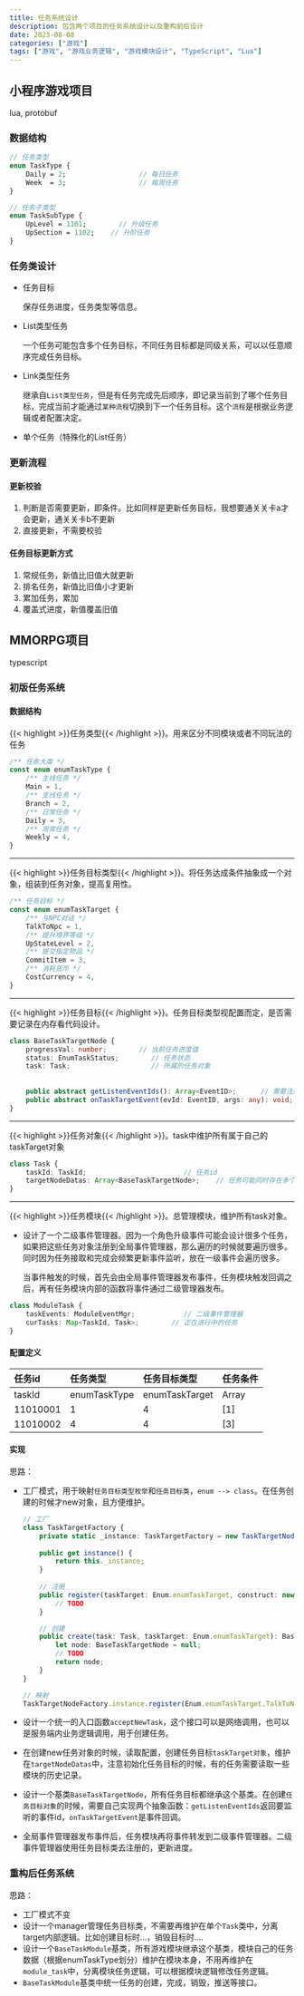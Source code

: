 ```yaml
---
title: 任务系统设计
description: 包含两个项目的任务系统设计以及重构前后设计
date: 2023-08-08
categories: ["游戏"]
tags: ["游戏", "游戏业务逻辑", "游戏模块设计", "TypeScript", "Lua"]
---
```



## 小程序游戏项目

lua, protobuf

### 数据结构

```protobuf
// 任务类型
enum TaskType {
    Daily = 2;                  // 每日任务
    Week  = 3;                  // 每周任务
}
```

```protobuf
// 任务子类型
enum TaskSubType {
    UpLevel = 1101;        // 升级任务
    UpSection = 1102;    // 升阶任务
}
```

### 任务类设计

- 任务目标

  保存任务进度，任务类型等信息。

- List类型任务

  一个任务可能包含多个任务目标，不同任务目标都是同级关系，可以以任意顺序完成任务目标。

- Link类型任务

  继承自`List类型任务`，但是有任务完成先后顺序，即记录当前到了哪个任务目标，完成当前才能通过`某种流程`切换到下一个任务目标。这个`流程`是根据业务逻辑或者配置决定。

- 单个任务（特殊化的List任务）

### 更新流程

#### 更新校验

1. 判断是否需要更新，即条件。比如同样是更新任务目标，我想要通关关卡a才会更新，通关关卡b不更新
2. 直接更新，不需要校验

#### 任务目标更新方式

1. 常规任务，新值比旧值大就更新
2. 排名任务，新值比旧值小才更新
3. 累加任务，累加
4. 覆盖式进度，新值覆盖旧值

## MMORPG项目

typescript

### 初版任务系统

#### 数据结构

{{< highlight >}}任务类型{{< /highlight >}}。用来区分不同模块或者不同玩法的任务

```typescript
/** 任务大类 */
const enum enumTaskType {
    /** 主线任务 */
    Main = 1,
    /** 支线任务 */
    Branch = 2,
    /** 日常任务 */
    Daily = 3,
    /** 周常任务 */
    Weekly = 4,
}
```

---

{{< highlight >}}任务目标类型{{< /highlight >}}。将任务达成条件抽象成一个对象，组装到任务对象，提高复用性。

```typescript
/** 任务目标 */
const enum enumTaskTarget {
    /** 与NPC对话 */
    TalkToNpc = 1,
    /** 提升境界等级 */
    UpStateLevel = 2,
    /** 提交指定物品 */
    CommitItem = 3,
    /** 消耗货币 */
    CostCurrency = 4,
}
```

---

{{< highlight >}}任务目标{{< /highlight >}}。任务目标类型视配置而定，是否需要记录在内存看代码设计。

```typescript
class BaseTaskTargetNode {
    progressVal: number;        // 当前任务进度值
    status: EnumTaskStatus;        // 任务状态
    task: Task;                    // 所属的任务对象
    
    
    public abstract getListenEventIds(): Array<EventID>;      // 需要注册的事件id
    public abstract onTaskTargetEvent(evId: EventID, args: any): void;    // 事件回调
}
```



---

{{< highlight >}}任务对象{{< /highlight >}}。task中维护所有属于自己的taskTarget对象

```typescript
class Task {
    taskId: TaskId;                        // 任务id
    targetNodeDatas: Array<BaseTaskTargetNode>;    // 任务可能同时存在多个目标条件
}
```

---

{{< highlight >}}任务模块{{< /highlight >}}。总管理模块，维护所有task对象。

- 设计了一个二级事件管理器。因为一个角色升级事件可能会设计很多个任务，如果把这些任务对象注册到全局事件管理器，那么遍历的时候就要遍历很多。同时因为任务接取和完成会频繁更新事件监听，放在一级事件会遍历很多。

  当事件触发的时候，首先会由全局事件管理器发布事件，任务模块触发回调之后，再有任务模块内部的函数将事件通过二级管理器发布。

```typescript
class ModuleTask {
    taskEvents: ModuleEventMgr;            // 二级事件管理器
    curTasks: Map<TaskId, Task>;        // 正在进行中的任务
}
```



#### 配置定义

| 任务id   | 任务类型     | 任务目标类型   | 任务条件      |
| :------- | :----------- | :------------- | :------------ |
| taskId   | enumTaskType | enumTaskTarget | Array<number> |
| 11010001 | 1            | 4              | [1]           |
| 11010002 | 4            | 4              | [3]           |

#### 实现

思路：

- 工厂模式，用于映射`任务目标类型枚举`和`任务目标类`，`enum --> class`。在任务创建的时候才new对象，且方便维护。

  ```typescript
  // 工厂
  class TaskTargetFactory {
      private static _instance: TaskTargetFactory = new TaskTargetNodeFactory();
         
      public get instance() {
          return this._instance;
      }
      
      // 注册
      public register(taskTarget: Enum.enumTaskTarget, construct: new (task: Task, taskTarget: Enum.enumTaskTarget) => BaseTaskTargetNode): void {
          // TODO
      }
  
      // 创建
      public create(task: Task, taskTarget: Enum.enumTaskTarget): BaseTaskTargetNode {
          let node: BaseTaskTargetNode = null;
          // TODO
          return node;
      }
  }
  
  // 映射
  TaskTargetNodeFactory.instance.register(Enum.enumTaskTarget.TalkToNpc, TaskTarget_TalkToNpc);
  ```

  

- 设计一个统一的入口函数`acceptNewTask`，这个接口可以是网络调用，也可以是服务端内业务逻辑调用，用于创建任务。

- 在创建new任务对象的时候，读取配置，创建任务目标`taskTarget对象`，维护在`targetNodeDatas`中，注意初始化任务目标的时候，有的任务需要读取一些模块的历史记录。

- 设计一个基类`BaseTaskTargetNode`，所有任务目标都继承这个基类。在创建`任务目标对象`的时候，需要自己实现两个抽象函数：`getListenEventIds`返回要监听的事件id，`onTaskTargetEvent`是事件回调。

- 全局事件管理器发布事件后，任务模块再将事件转发到二级事件管理器。二级事件管理器使用任务目标类去注册的，更新进度。

### 重构后任务系统

思路：

- 工厂模式不变
- 设计一个manager管理任务目标类，不需要再维护在单个`Task`类中，分离target内部逻辑。比如创建目标时...，销毁目标时....
- 设计一个`BaseTaskModule`基类，所有游戏模块继承这个基类，模块自己的任务数据（根据enumTaskType划分）维护在模块本身，不用再维护在`module_task`中，分离模块任务逻辑，可以根据模块逻辑修改任务逻辑。
- `BaseTaskModule`基类中统一任务的创建，完成，销毁，推送等接口。


